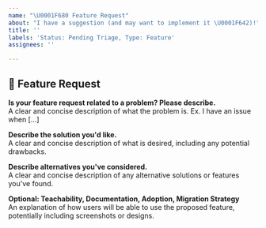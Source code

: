```yaml
---
name: "\U0001F680 Feature Request"
about: "I have a suggestion (and may want to implement it \U0001F642)!"
title: ''
labels: 'Status: Pending Triage, Type: Feature'
assignees: ''

---
```


<!--
Thank you for suggesting an idea to make amp.dev better.

Please fill in as much of the template below as you're able.
-->

## 🚀 Feature Request

**Is your feature request related to a problem? Please describe.**  
A clear and concise description of what the problem is. Ex. I have an issue when [...]

**Describe the solution you'd like.**  
A clear and concise description of what is desired, including any potential drawbacks.

**Describe alternatives you've considered.**  
A clear and concise description of any alternative solutions or features you've found.

**Optional: Teachability, Documentation, Adoption, Migration Strategy**  
An explanation of how users will be able to use the proposed feature, potentially including screenshots or designs.

